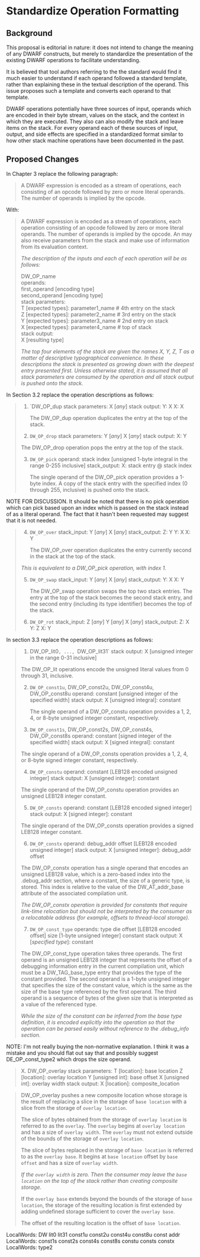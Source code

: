 Standardize Operation Formatting
================================

Background
----------

This proposal is editorial in nature: it does not intend to change the
meaning of any DWARF constructs, but merely to standardize the
presentation of the existing DWARF operations to facilitate
understanding.

It is believed that tool authors referring to the the standard would
find it much easier to understand if each operand followed a standard
template, rather than explaining these in the textual description of
the operand. This issue proposes such a template and converts each
operand to that template.

DWARF operations potentially have three sources of input, operands
which are encoded in their byte stream, values on the stack, and the
context in which they are executed. They also can also modify the
stack and leave items on the stack. For every operand each of these
sources of input, output, and side effects are specified in a
standardized format similar to how other stack machine operations have
been documented in the past.

Proposed Changes
----------------

In Chapter 3 replace the following paragraph:

> A DWARF expression is encoded as a stream of operations, each
> consisting of an opcode followed by zero or more literal operands. The
> number of operands is implied by the opcode.

With:

> A DWARF expression is encoded as a stream of operations, each
> operation consisting of an opcode followed by zero or more literal
> operands. The number of operands is implied by the opcode. An may
> also receive parameters from the stack and make use of information
> from its evaluation context.
>
> *The description of the inputs and each of each operation will be as
> follows:*
>
> DW_OP_name<br/>
>   operands:<br/>
>     first_operand [encoding type]<br/>
>     second_operand [encoding type]<br/>
>   stack parameters:<br/>
>     T [expected types]: <optional> parameter1_name   # 4th entry on the stack<br/>
>     Z [expected types]: <optional> parameter2_name   # 3rd entry on the stack<br/>
>     Y [expected types]: <optional> parameter3_name  # 2nd entry on stack<br/>
>     X [expected types]: <optional> parameter4_name   # top of stack<br/>
>   stack output:<br/>
>     X [resulting type]<br/>
>
> *The top four elements of the stack are given the names X, Y, Z, T as
> a matter of descriptive typographical convenience. In these
> descriptions the stack is presented as growing down with the deepest
> entry presented first. Unless otherwise stated, it is assumed that
> all stack parameters are consumed by the operation and all stack
> output is pushed onto the stack.*

In Section 3.2 replace the operation descriptions as follows:

> 1. `DW_OP_dup
>   stack parameters:
>     X [*any*]
>   stack output:
>     Y: X
>     X: X
> 
>    The DW_OP_dup operation duplicates the entry at the top of the stack.
>
> 2. `DW_OP_drop`
>   stack parameters:
>     Y [*any*]
>     X [*any*]
>   stack output:
>     X: Y
>
>   The DW_OP_drop operation pops the entry at the top of the stack.
>
> 3. `DW_OP_pick`
>   operand:
>     stack index [unsigned 1-byte integral in the range 0-255 inclusive]
>   stack_output:
>     X: stack entry @ stack index
>
>    The single operand of the DW_OP_pick operation provides a 1-byte
>    index. A copy of the stack entry with the specified index (0
>    through 255, inclusive) is pushed onto the stack.
>

NOTE FOR DISCUSSION. It should be noted that there is no pick
operation which can pick based upon an index which is passed on the
stack instead of as a literal operand. The fact that it hasn't been
requested may suggest that it is not needed.

> 4. `DW_OP_over`
>   stack_input:
>     Y [*any*]
>     X [*any*]
>   stack_output:
>     Z: Y
>     Y: X
>     X: Y
>
>    The DW_OP_over operation duplicates the entry currently second in
>    the stack at the top of the stack.
>
> *This is equivalent to a DW_OP_pick operation, with index 1.*
>
> 5. `DW_OP_swap`
>   stack_input:
>     Y [*any*]
>     X [*any*]
>   stack_output:
>     Y: X
>     X: Y
>
>    The DW_OP_swap operation swaps the top two stack entries. The entry
>    at the top of the stack becomes the
>    second stack entry, and the second entry (including its type
>    identifier) becomes the top of the stack.
>
> 6. `DW_OP_rot`
>   stack_input:
>     Z [*any*]
>     Y [*any*]
>     X [*any*]
>   stack_output:
>     Z: X
>     Y: Z
>     X: Y

In section 3.3 replace the operation descriptions as follows:

> 1. DW_OP_lit0`, ..., `DW_OP_lit31`
>   stack output:
>     X [unsigned integer in the range 0-31 inclusive]
>
>   The DW_OP_lit<n> operations encode the unsigned literal values from 0
>   through 31, inclusive.
>
> 2. `DW_OP_const1u`, DW_OP_const2u, DW_OP_const4u, DW_OP_const8u
>    operand:
>      constant [unsigned integer of the specified width]
>    stack output:
>      X [unsigned integral]: constant
>
>    The single operand of a DW_OP_const<n>u operation provides a 1, 2, 4, or
>    8-byte unsigned integer constant, respectively.
>
> 3. `DW_OP_const1s`, DW_OP_const2s, DW_OP_const4s, DW_OP_const8s
>    operand:
>      constant [signed integer of the specified width]
>    stack output:
>      X [signed integral]: constant
>
>   The single operand of a DW_OP_const<n>s operation provides a 1, 2, 4, or
>   8-byte signed integer constant, respectively.
>
> 4. `DW_OP_constu`
>    operand:
>      constant [LEB128 encoded unsigned integer]
>    stack output:
>      X [unsigned integer]: constant
>
>   The single operand of the DW_OP_constu operation provides an unsigned
>   LEB128 integer constant.
>
> 5. `DW_OP_consts`
>    operand:
>      constant [LEB128 encoded signed integer]
>    stack output:
>      X [signed integer]: constant
>
>   The single operand of the DW_OP_consts operation provides a signed
>   LEB128 integer constant.
>
> 6. `DW_OP_constx`
>    operand:
>      debug_addr offset [LEB128 encoded unsigned integer]
>    stack output:
>      X [unsigned integer]: debug_addr offset
>
>   The DW_OP_constx operation has a single operand that encodes an
>   unsigned LEB128 value, which is a zero-based index into the
>   .debug_addr section, where a constant, the size of a generic type,
>    is stored. This index is relative to the value of the DW_AT_addr_base
>   attribute of the associated compilation unit.
>
>   *The DW_OP_constx operation is provided for constants that require
>   link-time relocation but should not be interpreted by the consumer as
>   a relocatable address (for example, offsets to thread-local storage).*
>
> 7. `DW_OP_const_type`
>    operands:
>      type die offset [LEB128 encoded offset]
>      size [1-byte unsigned integer]
>      constant
>    stack output:
>      X [*specified type*]: constant
>
>   The DW_OP_const_type operation takes three operands. The first
>   operand is an unsigned LEB128 integer that represents the offset of
>   a debugging information entry in the current compilation unit, which
>   must be a DW_TAG_base_type entry that provides the type of the
>   constant provided.  The second operand is a 1-byte unsigned integer
>   that specifies the size of the constant value, which is the same as
>   the size of the base type referenced by the first operand. The third
>   operand is a sequence of bytes of the given size that is interpreted
>   as a value of the referenced type.
>
>   *While the size of the constant can be inferred from the base type
>   definition, it is encoded explicitly into the operation so that the
>   operation can be parsed easily without reference to the .debug_info
>   section.*

NOTE: I'm not really buying the non-normative explanation. I think it
was a mistake and you should flat out say that and possibly suggest
DE_OP_const_type2 which drops the size operand.

> X. DW_OP_overlay
>   stack parameters:
>     T [location]: base location
>     Z [location]: overlay location
>     Y [unsigned int]: base offset
>     X [unsigned int]: overlay width
>   stack output:
>     X [location]: composite_location

>   DW_OP_overlay pushes a new composite location whose storage is the
>   result of replacing a slice in the storage of `base location` with
>   a slice from the storage of `overlay location`.
>
>   The slice of bytes obtained from the storage of `overlay location`
>   is referred to as the `overlay`.  The `overlay` begins at `overlay
>   location` and has a size of `overlay width`.  The `overlay`
>   must not extend outside of the bounds of the storage of `overlay
>   location`.
>
>   The slice of bytes replaced in the storage of `base location` is
>   referred to as the `overlay base`.  It begins at `base location`
>   offset by `base offset` and has a size of `overlay width`.
>
>   *If the `overlay width` is zero. Then the consumer may leave the
>   `base location` on the top of the stack rather than creating
>   composite storage.*
>
>   If the `overlay base` extends beyond the bounds of the storage of
>   `base location`, the storage of the resulting location is first
>   extended by adding undefined storage sufficient to cover the
>   `overlay base`.
>
>   The offset of the resulting location is the offset of `base
>   location`.
>



LocalWords:  DW lit0 lit31 const1u const2u const4u const8u const addr
LocalWords:  const1s const2s const4s const8s constu consts constx
LocalWords:  type2
